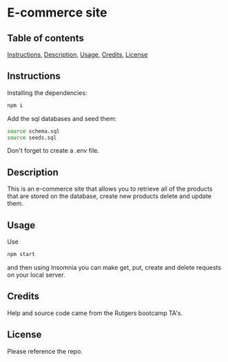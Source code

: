 # E-commerce site

## Table of contents
[Instructions](#instructions),
[Description](#description),
[Usage](#usage),
[Credits](#credits),
[License](#license)

## Instructions
Installing the dependencies:
```bash
npm i
```
Add the sql databases and seed them:
```bash
source schema.sql
source seeds.sql
```
Don't forget to create a .env file.

## Description
This is an e-commerce site that allows you to retrieve all of the products that are stored on the database, 
create new products delete and update them.


## Usage
Use 
```bash
npm start
```
and then using Insomnia you can make get, put, create and delete requests
on your local server.


## Credits
Help and source code came from the Rutgers bootcamp TA's.

## License
Please reference the repo.
